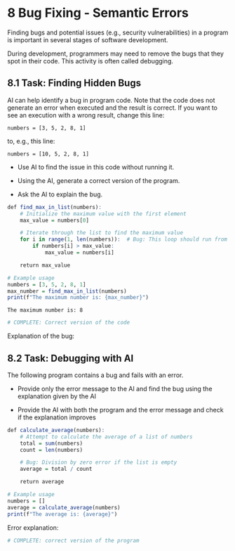 # 8 Bug Fixing - Semantic Errors

Finding bugs and potential issues (e.g., security vulnerabilities) in a program is important in several stages of software development.

During development, programmers may need to remove the bugs that they spot in their code. This activity is often called debugging.


## 8.1 Task: Finding Hidden Bugs

AI can help identify a bug in program code. Note that the code does not generate an error when executed and the result is correct. If you want to see an execution with a wrong result, change this line:

`numbers = [3, 5, 2, 8, 1]`

to, e.g., this line:

`numbers = [10, 5, 2, 8, 1]`

- Use AI to find the issue in this code without running it.

- Using the AI, generate a correct version of the program.

- Ask the AI to explain the bug.



```R
def find_max_in_list(numbers):
    # Initialize the maximum value with the first element
    max_value = numbers[0]

    # Iterate through the list to find the maximum value
    for i in range(1, len(numbers)):  # Bug: This loop should run from index 0, not 1
        if numbers[i] > max_value:
            max_value = numbers[i]

    return max_value

# Example usage
numbers = [3, 5, 2, 8, 1]
max_number = find_max_in_list(numbers)
print(f"The maximum number is: {max_number}")
```

    The maximum number is: 8



```R
# COMPLETE: Correct version of the code
```

Explanation of the bug:


## 8.2 Task: Debugging with AI

The following program contains a bug and fails with an error.

- Provide only the error message to the AI and find the bug using the explanation given by the AI

- Provide the AI with both the program and the error message and check if the explanation improves



```R
def calculate_average(numbers):
    # Attempt to calculate the average of a list of numbers
    total = sum(numbers)
    count = len(numbers)

    # Bug: Division by zero error if the list is empty
    average = total / count

    return average

# Example usage
numbers = []
average = calculate_average(numbers)
print(f"The average is: {average}")
```

Error explanation:



```R
# COMPLETE: correct version of the program
```
